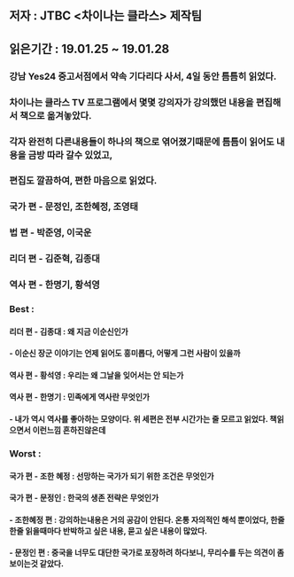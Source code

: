 ## 저자 : JTBC <차이나는 클라스> 제작팀

## 읽은기간 : 19.01.25 ~ 19.01.28

### 강남 Yes24 중고서점에서 약속 기다리다 사서, 4일 동안 틈틈히 읽었다.

### 차이나는 클라스 TV 프로그램에서 몇몇 강의자가 강의했던 내용을 편집해서 책으로 옮겨놓았다.

### 각자 완전히 다른내용들이 하나의 책으로 엮어졌기때문에 틈틈이 읽어도 내용을 금방 따라 갈수 있었고,

### 편집도 깔끔하여, 편한 마음으로 읽었다.

### 국가 편 - 문정인, 조한혜정, 조영태

### 법 편 - 박준영, 이국운

### 리더 편 - 김준혁, 김종대

### 역사 편 - 한명기, 황석영

### Best :

#### 리더 편 - 김종대 : 왜 지금 이순신인가
#### - 이순신 장군 이야기는 언제 읽어도 흥미롭다, 어떻게 그런 사람이 있을까
#### 역사 편 - 황석영 : 우리는 왜 그날을 잊어서는 안 되는가
#### 역사 편 - 한명기 : 민족에게 역사란 무엇인가
#### - 내가 역시 역사를 좋아하는 모양이다. 위 세편은 전부 시간가는 줄 모르고 읽었다. 책읽으면서 이런느낌 흔하진않은데

### Worst :

#### 국가 편 - 조한 혜정 : 선망하는 국가가 되기 위한 조건은 무엇인가
#### 국가 편  - 문정인 : 한국의 생존 전략은 무엇인가
#### - 조한혜정 편 :  강의하는내용은 거의 공감이 안된다. 온통 자의적인 해석 뿐이었다, 한줄한줄 읽을때마다 반박하고 싶은 내용, 묻고 싶은 내용이 많았다.
#### - 문정인 편 : 중국을 너무도 대단한 국가로 포장하려 하다보니, 무리수를 두는 의견이 좀 보이는것 같았다.
